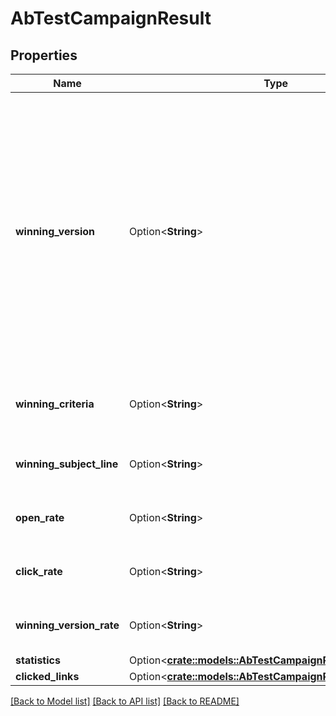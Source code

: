 # AbTestCampaignResult

## Properties

Name | Type | Description | Notes
------------ | ------------- | ------------- | -------------
**winning_version** | Option<**String**> | Winning Campaign Info. pending = Campaign has been picked for sending and winning version is yet to be decided, tie = A tie happened between both the versions, notAvailable = Campaign has not yet been picked for sending. | [optional]
**winning_criteria** | Option<**String**> | Criteria choosen for winning version (Open/Click) | [optional]
**winning_subject_line** | Option<**String**> | Subject Line of current winning version | [optional]
**open_rate** | Option<**String**> | Open rate for current winning version | [optional]
**click_rate** | Option<**String**> | Click rate for current winning version | [optional]
**winning_version_rate** | Option<**String**> | Open/Click rate for the winner version | [optional]
**statistics** | Option<[**crate::models::AbTestCampaignResultStatistics**](abTestCampaignResult_statistics.md)> |  | [optional]
**clicked_links** | Option<[**crate::models::AbTestCampaignResultClickedLinks**](abTestCampaignResult_clickedLinks.md)> |  | [optional]

[[Back to Model list]](../README.md#documentation-for-models) [[Back to API list]](../README.md#documentation-for-api-endpoints) [[Back to README]](../README.md)


